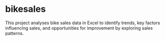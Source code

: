 # bikesales
This project analyses bike sales data in Excel to identify trends, key factors influencing sales, and opportunities for improvement by exploring sales patterns.
